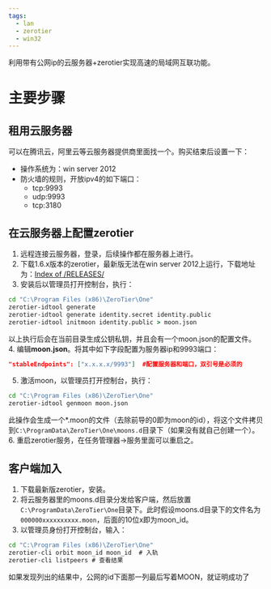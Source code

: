 ```yaml
---
tags:
  - lan
  - zerotier
  - win32
---
```

利用带有公网ip的云服务器+zerotier实现高速的局域网互联功能。

# 主要步骤

## 租用云服务器

可以在腾讯云，阿里云等云服务器提供商里面找一个。购买结束后设置一下：
- 操作系统为：win server 2012
- 防火墙的规则，开放ipv4的如下端口：
	- tcp:9993
	- udp:9993
	- tcp:3180

## 在云服务器上配置zerotier


1. 远程连接云服务器，登录，后续操作都在服务器上进行。
2. 下载1.6.x版本的zerotier，最新版无法在win server 2012上运行，下载地址为：[Index of /RELEASES/](https://download.zerotier.com/RELEASES/)
3. 安装后以管理员打开控制台，执行：
```bat
cd "C:\Program Files (x86)\ZeroTier\One"
zerotier-idtool generate
zerotier-idtool generate identity.secret identity.public
zerotier-idtool initmoon identity.public > moon.json
```
以上执行后会在当前目录生成公钥私钥，并且会有一个moon.json的配置文件。
4. 编辑**moon.json**。将其中如下字段配置为服务器ip和9993端口：
```json
"stableEndpoints": ["x.x.x.x/9993"]  #配置服务器和端口，双引号是必须的
```
5. 激活moon，以管理员打开控制台，执行：
```bat
cd "C:\Program Files (x86)\ZeroTier\One"
zerotier-idtool genmoon moon.json
```
此操作会生成一个*.moon的文件（去除前导的0即为moon的id），将这个文件拷贝到`C:\ProgramData\ZeroTier\One\moons.d`目录下（如果没有就自己创建一个）。
6. 重启zerotier服务，在任务管理器->服务里面可以重启之。

## 客户端加入

1. 下载最新版zerotier，安装。
2. 将云服务器里的moons.d目录分发给客户端，然后放置`C:\ProgramData\ZeroTier\One`目录下。此时假设moons.d目录下的文件名为`000000xxxxxxxxxx.moon`，后面的10位x即为moon_id。
3. 以管理员身份打开控制台，输入：
```bat
cd "C:\Program Files (x86)\ZeroTier\One"
zerotier-cli orbit moon_id moon_id  # 入轨
zerotier-cli listpeers # 查看结果
```
如果发现列出的结果中，公网的id下面那一列最后写着MOON，就证明成功了

